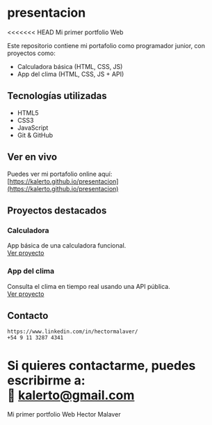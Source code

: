 # presentacion
<<<<<<< HEAD
Mi primer portfolio Web 


Este repositorio contiene mi portafolio como programador junior, con proyectos como:

- Calculadora básica (HTML, CSS, JS)
- App del clima (HTML, CSS, JS + API)

## Tecnologías utilizadas

- HTML5
- CSS3
- JavaScript
- Git & GitHub

## Ver en vivo

Puedes ver mi portafolio online aquí:  
 [https://kalerto.github.io/presentacion](https://kalerto.github.io/presentacion)

##  Proyectos destacados

### Calculadora  
App básica de una calculadora funcional.  
[Ver proyecto](https://kalerto.github.io/presentacion/calculadora)

### App del clima  
Consulta el clima en tiempo real usando una API pública.  
[Ver proyecto](https://kalerto.github.io/presentacion/clima)

##  Contacto
    https://www.linkedin.com/in/hectormalaver/
    +54 9 11 3287 4341
Si quieres contactarme, puedes escribirme a:  
**📧 kalerto@gmail.com**
=======
Mi primer portfolio Web Hector Malaver 

